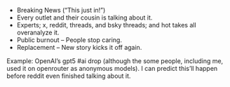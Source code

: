 - Breaking News (“This just in!”)
- Every outlet and their cousin is talking about it.
- Experts; x, reddit, threads, and bsky threads; and hot takes all overanalyze it.
- Public burnout – People stop caring.
- Replacement – New story kicks it off again.

Example: OpenAI’s gpt5 #ai drop (although the some people, including me, used it on openrouter as anonymous models). I can predict this’ll happen before reddit even finished talking about it.